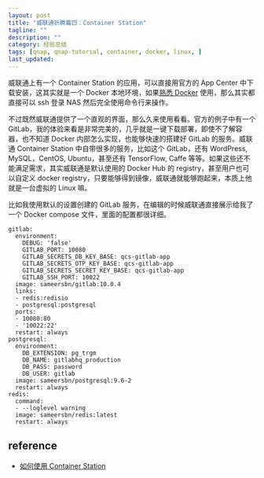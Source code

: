 ```yaml
---
layout: post
title: "威联通折腾篇四：Container Station"
tagline: ""
description: ""
category: 经验总结
tags: [qnap, qnap-tutorial, container, docker, linux, ]
last_updated:
---
```


威联通上有一个 Container Station 的应用，可以直接用官方的 App Center 中下载安装，这其实就是一个 Docker 本地环境，如果[熟悉 Docker](/post/2017/07/docker-introduction.html) 使用，那么其实都直接可以 ssh 登录 NAS 然后完全使用命令行来操作。

不过既然威联通提供了一个直观的界面，那么久来使用看看。官方的例子中有一个 GitLab，我的体验来看是非常完美的，几乎就是一键下载部署，即使不了解容器，也不知道 Docker 内部怎么实现，也能够快速的搭建好 GitLab 的服务。威联通 Container Station 中自带很多的服务，比如这个 GitLab，还有 WordPress, MySQL，CentOS, Ubuntu，甚至还有 TensorFlow, Caffe 等等。如果这些还不能满足需求，其实威联通是默认使用的 Docker Hub 的 registry，甚至用户也可以自定义 docker registry，只要能够得到镜像，威联通就能够跑起来，本质上他就是一台虚拟的 Linux 嘛。

比如我使用默认的设置创建的 GitLab 服务，在编辑的时候威联通直接展示给我了一个 Docker compose 文件，里面的配置都很详细。

    gitlab:
      environment:
        DEBUG: 'false'
        GITLAB_PORT: 10080
        GITLAB_SECRETS_DB_KEY_BASE: qcs-gitlab-app
        GITLAB_SECRETS_OTP_KEY_BASE: qcs-gitlab-app
        GITLAB_SECRETS_SECRET_KEY_BASE: qcs-gitlab-app
        GITLAB_SSH_PORT: 10022
      image: sameersbn/gitlab:10.0.4
      links:
      - redis:redisio
      - postgresql:postgresql
      ports:
      - 10080:80
      - '10022:22'
      restart: always
    postgresql:
      environment:
        DB_EXTENSION: pg_trgm
        DB_NAME: gitlabhq_production
        DB_PASS: password
        DB_USER: gitlab
      image: sameersbn/postgresql:9.6-2
      restart: always
    redis:
      command:
      - --loglevel warning
      image: sameersbn/redis:latest
      restart: always


## reference

- [如何使用 Container Station](https://gtk.pw/AwAHB)

